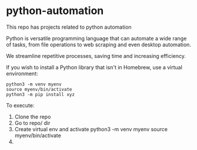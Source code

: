 # python-automation

This repo has projects related to python automation

Python is versatile programming language that can automate a wide range of tasks, from
file operations to web scraping and even desktop automation.

We streamline repetitive processes, saving time and increasing efficiency.

If you wish to install a Python library that isn't in Homebrew,
use a virtual environment:

    python3 -m venv myenv
    source myenv/bin/activate
    python3 -m pip install xyz

To execute:

1. Clone the repo
2. Go to repo/ dir
3. Create virtual env and activate
   python3 -m venv myenv
   source myenv/bin/activate
4.
